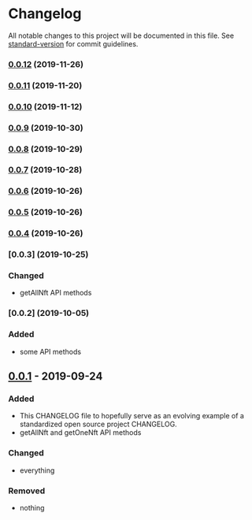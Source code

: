 # Changelog

All notable changes to this project will be documented in this file. See [standard-version](https://github.com/conventional-changelog/standard-version) for commit guidelines.

### [0.0.12](https://github.com/dgamingfoundation/dgaming-market-sdk/compare/v0.0.11...v0.0.12) (2019-11-26)



### [0.0.11](https://github.com/dgamingfoundation/dgaming-market-sdk/compare/v0.0.10...v0.0.11) (2019-11-20)



### [0.0.10](https://github.com/dgamingfoundation/dgaming-market-sdk/compare/v0.0.9...v0.0.10) (2019-11-12)



### [0.0.9](https://github.com/dgamingfoundation/dgaming-market-sdk/compare/v0.0.8...v0.0.9) (2019-10-30)



### [0.0.8](https://github.com/dgamingfoundation/dgaming-market-sdk/compare/v0.0.6...v0.0.8) (2019-10-29)



### [0.0.7](https://github.com/dgamingfoundation/dgaming-market-sdk/compare/v0.0.6...v0.0.7) (2019-10-28)



### [0.0.6](https://github.com/dgamingfoundation/dgaming-market-sdk/compare/v0.0.5...v0.0.6) (2019-10-26)



### [0.0.5](https://github.com/dgamingfoundation/dgaming-market-sdk/compare/v0.0.4...v0.0.5) (2019-10-26)



### [0.0.4](https://github.com/dgamingfoundation/dgaming-market-sdk/compare/v0.0.3...v0.0.4) (2019-10-26)



### [0.0.3] (2019-10-25)

### Changed

- getAllNft API methods

### [0.0.2] (2019-10-05)

### Added

- some API methods


## [0.0.1] - 2019-09-24

### Added

- This CHANGELOG file to hopefully serve as an evolving example of a
  standardized open source project CHANGELOG.
- getAllNft and getOneNft API methods

### Changed

- everything

### Removed

- nothing

[unreleased]: https://github.com/dgamingfoundation/dgmain-market-sdk/compare/v1.0.0...HEAD
[0.0.1]: https://github.com/dgamingfoundation/dgmain-market-sdk/releases/tag/v0.0.1
